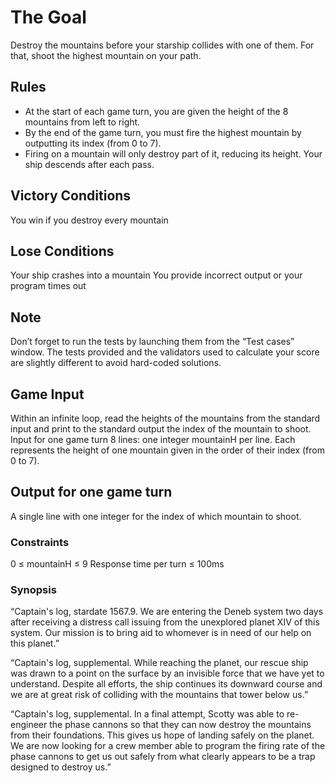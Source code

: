 # The Goal

Destroy the mountains before your starship collides with one of them. For that, shoot the highest mountain on your path.
## Rules

* At the start of each game turn, you are given the height of the 8 mountains from left to right.
* By the end of the game turn, you must fire the highest mountain by outputting its index (from 0 to 7).
* Firing on a mountain will only destroy part of it, reducing its height. Your ship descends after each pass.  
 
## Victory Conditions

You win if you destroy every mountain
 
## Lose Conditions
Your ship crashes into a mountain
You provide incorrect output or your program times out

## Note

Don’t forget to run the tests by launching them from the “Test cases” window. The tests provided and the validators used to calculate your score are slightly different to avoid hard-coded solutions.

## Game Input

Within an infinite loop, read the heights of the mountains from the standard input and print to the standard output the index of the mountain to shoot.
Input for one game turn
8 lines: one integer mountainH per line. Each represents the height of one mountain given in the order of their index (from 0 to 7).

## Output for one game turn

A single line with one integer for the index of which mountain to shoot.

### Constraints
0 ≤ mountainH ≤ 9
Response time per turn ≤ 100ms

### Synopsis

“Captain's log, stardate 1567.9. We are entering the Deneb system two days after receiving a distress call issuing from the unexplored planet XIV of this system. Our mission is to bring aid to whomever is in need of our help on this planet.”
 
“Captain's log, supplemental. While reaching the planet, our rescue ship was drawn to a point on the surface by an invisible force that we have yet to understand. Despite all efforts, the ship continues its downward course and we are at great risk of colliding with the mountains that tower below us.”
 
“Captain's log, supplemental. In a final attempt, Scotty was able to re-engineer the phase cannons so that they can now destroy the mountains from their foundations. This gives us hope of landing safely on the planet. We are now looking for a crew member able to program the firing rate of the phase cannons to get us out safely from what clearly appears to be a trap designed to destroy us.”